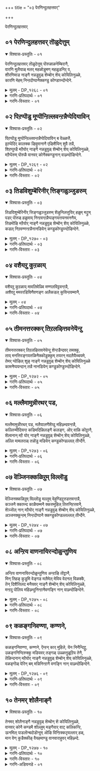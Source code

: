 +++
title = "०३ पेरणिन्दुलहत्तवर्"

+++

पेरणिन्दुलहत्तवर्

## ०१ पेरणिन्दुलहत्तवर् तॊळुदेत्तुम्

<details open><summary>विश्वास-प्रस्तुतिः - ०१</summary>

पेरणिन्दुलहत्तवर् तॊळुदेत्तुम् पॊरुळाळनॆम्बिरानै,  
वारणि मुलैयाळ् मलर् महळोडुमण् महळुडनिऱ् प,  
शीरणिमाड नाङ्गै नन्नडुवुळ् शॆम्बॊन् शॆय् कोयिलिनुळ्ळे,  
कारणि मेहम् निन्ऱदॊप्पानैक्कण्डु कॊण्डाय्न्दॊन्देने.
</details>

<details><summary>मूलम् - DP_१२६८ - ०१</summary>

पेरणिन्दुलहत्तवर् तॊळुदेत्तुम् पॊरुळाळनॆम्बिरानै,  
वारणि मुलैयाळ् मलर् महळोडुमण् महळुडनिऱ् प,  
शीरणिमाड नाङ्गै नन्नडुवुळ् शॆम्बॊन् शॆय् कोयिलिनुळ्ळे,  
कारणि मेहम् निन्ऱदॊप्पानैक्कण्डु कॊण्डाय्न्दॊन्देने.
</details>

<details><summary>गरणि-प्रतिपदार्थः - ०१</summary>

पेर् अणिन्दु = हॆसरन्नु सुन्दरगॊळिसि, उलहत्तवर् = लोकद जनरु, तॊऴुदु = नमस्करिसि, एत्तुम् = स्तुतिसुव, पॊरुळन् = पुरुळाळन् \(ऎम्ब हॆसरिन\), ऎम्बिरानै= स्वामियन्नु, वार् अणिमुलैयाळ् = कुप्पस तॊट्टिवार् अणि मुलैयाळ् = कुपस तॊट्टिवार् अणि मुलैयाळ् = कुप्पस तॊट्ट स्तनगळुळ्ळवळाद, मलर् महळोडु = श्रीदेवियॊडनॆयू मण् महळु डन् = भूदेवियॊडनॆयू, इऱ् प = इरुव, शीर् अणि = सम्पत्तु तुम्बिद, माडम् = महडिमनॆगळ, नाङ्गै = तिरुनाङ्गूरिन, नन्नडुवुळ् = नट्ट नडुवॆ, शॆम्बॊन् शॆय् = कॆम्पुचिन्न्दन्तिरुव, कोयि उनुळ्ळे = देवालयदॊळगॆ, कार् अणि मेहम् = मळॆगालद सुन्दरवाद मोडवु निन्ऱदु ऒप्पानै = इरुव हागॆ इरुववनन्नु, कण्डुकॊण्डु = कण्डुकॊण्डु, उय्न्दॊऴिन्देने = अभ्युदयगॊण्डॆनल्ल\! 
</details>

<details><summary>गरणि-विस्तारः - ०१</summary>

लोकद जनरु हॆसरन्नु सुन्दरगॊळिसि, नमस्करिसि, स्तुतिसुव पॊरुळाळन् ऎम्ब हॆसरिन स्वामियन्नु कुप्पस बिगिसिरुव स्तनगळुळ्ळ श्रीदेवियॊडनॆयू भूदेवियॊडनॆयू इरुव रीतियल्लि सम्पत्तु तुम्बिद महडि मनॆगळ तिरुनाङ्गूरिन नट्ट नडुवॆ कॆम्पुचिन्नदन्तिरुव \(कॆम्पु चिन्नदिन्द माडिरुव\) देवालयदल्लि मळॆगालद सुन्दरवाद मुगिलिन हागॆ इरुववनन्नु कण्डुकॊण्डु अभ्युदयगॊण्डॆनल्ल\! 

भगवन्तन सहस्र\(अनन्त\)नामगळन्नु अर्थपूर्णवागि रम्यवागि उच्चरिसुवुदरिन्द अवन नामगळन्नु सुन्दरगॊळिसिदन्तॆ आगुत्तदॆ. भगवन्तन मुन्दॆ निन्तु, अवन सहस्रनामगळन्नु सुन्दरवागि उच्चरिसि, अवन पादगळिगॆरगि, अवनन्नु स्तुतिसुत्तिरुवुदु भक्तजनर दिनचरि.

सम्पद्भरितवाद महडिमनॆगळिन्द कूडि सुन्दरवाद तिरुनाङ्गूरिन नट्टनडुवॆ इरुवुदॊन्दु सुप्रसिद्धदेवालय. अदु कॆम्पु चिन्नदिन्द आदन्तॆ प्रकाशिसुत्तदॆ. आ देवालयदल्लि ’पॊरुळाळन्’ ऎम्ब हॆसरिनिन्द भगवन्तनु शोभिसुत्तानॆ. अवन उभय पार्श्वगळल्लि श्रीदेवि भूदेविगळु शोभिसुत्तारॆ. अल्लि नॆलसिरुव स्वामियु स्वतः दिव्यसुन्दरनु. कार्मुगिलिनन्तॆ अत्यन्त उदारि. भक्तनन्नु तन्न कडॆगॆ आकर्शिसुवन्थ दिव्यकान्तियिन्दलू कार्मुगिलिन हागॆ तन्नल्लि तुम्बिकॊण्डिरुव कृपॆयन्नु भक्तन मेलॆ पुष्कळवागि वर्षिसुत्ता स्वामियु मॆरॆयुत्तानॆ. 

’आ दिव्यसुन्दरनाद कृपानिधियन्नु आ पवित्र क्षेत्रदल्लि नानु कण्डुकॊण्डॆ, मत्तु उज्जीवनगॊण्डॆ’ ऎन्नुत्तारॆ आळ्वाररु.
</details>

## ०२ पिऱप्पॊडु मूप्पॊन्ऱिल्लवन्ऱन्नैप्पेदियाविन्

<details open><summary>विश्वास-प्रस्तुतिः - ०२</summary>

पिऱप्पॊडु मूप्पॊन्ऱिल्लवन्ऱन्नैप्पेदियाविन् ब वॆळ्ळत्तै,  
इऱप्पॆदिर् कालक्क ऴिवुमानानै एऴिशैयिन् शुवै तन्नै,  
शिऱप्पुय्डै मऱैयोर् नाङ्गै नन्नडुवुळ् शॆम्बॊन् शॆय् कोयिलिनुळ्ळे,  
मऱैप्पॆरुम् पॊरुळै वानवर् कोनैक्कण्डुनान् वाऴ्न्दॊऴिन्देने.
</details>

<details><summary>मूलम् - DP_१२६९ - ०२</summary>

पिऱप्पॊडु मूप्पॊन्ऱिल्लवन्ऱन्नैप्पेदियाविन् ब वॆळ्ळत्तै,  
इऱप्पॆदिर् कालक्क ऴिवुमानानै एऴिशैयिन् शुवै तन्नै,  
शिऱप्पुय्डै मऱैयोर् नाङ्गै नन्नडुवुळ् शॆम्बॊन् शॆय् कोयिलिनुळ्ळे,  
मऱैप्पॆरुम् पॊरुळै वानवर् कोनैक्कण्डुनान् वाऴ्न्दॊऴिन्देने.
</details>

<details><summary>गरणि-प्रतिपदार्थः - ०२</summary>

पिऱप्पॊडु = हुट्टिनॊडनॆ, मूप्पु = मुप्पन्नु ऒन्ऱु = स्वल्पवू, इल्लवन् तन्नै= इल्लदवनाद, पेदिय = बदलावणॆयिल्लद, इन् बम् वॆळ्ळत्तै = आनन्दद प्रवाहवन्नुळ्ळवनाद, इऱप्पु = कत्तलु, ऎदिर् कालम् = बॆळकिन कालुगळु, कऴिवुम् आनानै = \(ऎरडरल्लू\) इरुववनाद, \(अवुगळन्नु कळॆयुववनूआद\), एऴ् इशैयिन् = एळु स्वरगळ, शुवै तन्नै = रुचिय, शिऱप्पुडै = सिरियन्नुळ्ळ, मऱैयोर् = वेदविद्वांसर, नाङ्गै = तिरुनाङ्गूरिन, नन्नडुवुळ् = नट्ट नडुवॆ, शॆम्बॊन् शॆय् = कॆम्पुचिन्नद, कोयिलिनुळ्ळे = देवालयदल्लि, मऱै = वेदगळ, पॆरुपॊरुळै = महावस्तुवन्नु, वानवर् कोनै = देवतॆगळ ऒडॆयनन्नु, कण्डु = कण्णारकण्डु, वाळ्न्दु ऒऴन्देने = बाळिनल्लि उज्जीवनगॊण्डॆनल्ल\! 
</details>

<details><summary>गरणि-विस्तारः - ०२</summary>

हुट्टिनॊडनॆ मुप्पुस्वल्पवू इल्लद, बदलावणॆये इल्लद, आनन्दसागरनाद, कत्तलु बॆळकु कालगळू अवुगळन्नु कळॆयुववनू आद वेदगळ हिरिय वस्तुवाद, देवतॆगळ देवनन्नु सप्तस्वरगळ् रुचिय सिरियन्नुळ्ळ वेदविद्वांसर तिरुनाङ्गूरिन नट्टनडुवॆ कॆम्पुचिन्नद देवालयदल्लि नानु कण्णारकण्डु बाळिनल्लि उज्जीवनगॊण्डॆनल्ल. 

हुट्टिनॊडनॆ क्रमवागि कामार, यौवन, मुप्पु बन्दे बरुत्तदॆ. अवुगळु साविनल्लि परिणामगॊळ्ळुवुवु. इदु जीवनिगॆ सामान्य. इवुगळल्लि यावुदन्नू दाटिहोगलु आगलि, इल्लदन्तॆ माडिकॊळ्ळुवुदागलि जीवनिगॆ साध्यविल्ल. भगवन्तनिगादरो हुट्टू इल्ल, सावू इल्ल. अवनु नित्यनागि शाश्वतनागि इरुववनु. अवनिगॆ याव बगॆय व्यत्यासवू इल्ल. अदक्कागिये अवनन्नु दिव्ययौवनसुन्दर ऎन्नुवुदु. आनन्दवे अवनु. 

बॆळकु कत्तलॆ ऎम्बवु परस्पर विरुद्धगुणवुळ्ळ कालगळु. भगवन्तनु अवुगळन्नुण्टु माडि, अवुगळे आगि, अवुगळन्नु कळॆयुववनू आगिद्दानॆ. कत्तलॆयन्नु होगलाडिसि बॆळकन्नु तरुत्तानॆ. बॆळकन्नु कळॆदु कत्तलन्नु तरुत्तानॆ. इवॆल्ल चेतनर हितक्कागिये. 

वेदगळु परमश्रेष्ठवाद निजवस्तुवन्नु वर्णिसुत्तवॆ. आ निजवस्तुवे भगवन्त. देवाधिदेवने अवनु. 

सप्तस्वरगळ रुचिय सिरियन्नुळ्ळ” – सप्तस्वरगळन्नु जाणतनदाद बळसि, अवुगळन्नु विधविधवाद रागगळन्नु हाडि आनन्दिसुवुदु, अवुगळ रुचियन्नु आस्वादिसुवुदु, ऒन्दु बगॆय सिरिये. तिरुनाङ्गूरिन वेदविद्वांसरु गानविद्वांसरागि वेदगळन्नु बगॆबगॆय रागगळन्नु बळसि आनन्ददिन्द हाडुत्ता भगवन्तन गुणस्वरूप स्वभावादिगळल्लि तन्मयरागिरुत्तारॆ. 

आळ्वाररु हेळुत्तारॆ- तिरुनाङ्गूरिन नट्टनडुवॆ इरुव कॆम्पुचिन्नद देवालयदल्लि सर्वेश्वरनन्नु नानु कण्णार कण्डॆ. इदरिन्द, नन्न जीवनवे अभ्युदयगॊण्डितु.
</details>

## ०३ तिडविशुम्बॆरिनीर् त्तिङ्गळुञ्जुडरुम्

<details open><summary>विश्वास-प्रस्तुतिः - ०३</summary>

तिडविशुम्बॆरिनीर् त्तिङ्गळुञ्जुडरुम् शॆऴुनिलत्तुयिर् हळुम् मट्रुम्  
पडर् पॊरुळ् हळुमाय् निन्ऱवन्ऱन्नैप्पङ्गयत्तयनवननैय,  
तिडमॊऴि मऱैयोर् नाङ्गै नन्नडुवुळ् शॆम्बॊन् शॆय् कोयिलिनुळ्ळे,  
कडल् निऱवण्णन्ऱन्नैनानडियेन् कण्डुकॊण्डुय्न्दॊऴिन्देने.
</details>

<details><summary>मूलम् - DP_१२७० - ०३</summary>

तिडविशुम्बॆरिनीर् त्तिङ्गळुञ्जुडरुम् शॆऴुनिलत्तुयिर् हळुम् मट्रुम्  
पडर् पॊरुळ् हळुमाय् निन्ऱवन्ऱन्नैप्पङ्गयत्तयनवननैय,  
तिडमॊऴि मऱैयोर् नाङ्गै नन्नडुवुळ् शॆम्बॊन् शॆय् कोयिलिनुळ्ळे,  
कडल् निऱवण्णन्ऱन्नैनानडियेन् कण्डुकॊण्डुय्न्दॊऴिन्देने.
</details>

<details><summary>गरणि-प्रतिपदार्थः - ०३</summary>

तिडम् = स्थिरवाद, विशुम्बु = आकाश, ऎरि = अग्नि, नीर् = नीरु, \(इवुगळन्नु\) तिङ्गळुम् = चन्द्रनन्नू, शुडरुम् = सूर्यनन्नू, शॆऴु = सुन्दरवाद, निलत्तु = भूलोकद, उयिर् हळुम् = जीवकोटियन्नू, मट्रुम् = मत्तु, पडर् = हरडिरुव, पॊरुळ् हळुम् आय् = \(अचेतन\)वस्तुगळन्नू आगि, निन्ऱवन् तन्नै = इरुववनन्नु, पङ्गयत्तु अयन् अवन् = कमलदल्लि हुट्टिद ब्रह्मन, अनैय = हागॆ इरुव, तिडमॊऴि = दृढवाद भाषॆय, मऱैयोर् = वेदविद्वांसर, नाङ्गै नन्नडुवुळ् = तिरुनाङ्गूरिन नट्ट नडुवल्लि, शॆम्बॊन् शॆय्= कॆम्पुचिन्नद, कोयिलिनुळ्ळे = देवालयदॊळगॆ, कडल् निऱम् = कडलिनबण्णद, वण्णन् तन्नै= बण्णदवनन्नु, नान् अडियेन् = पादसेवकनाद नानु, कण्डुकॊण्डु = कण्डु अरितुकॊण्डु, उय्न्दॊ ऴिन्देने = उज्जीवनगॊण्डॆनल्ल. 
</details>

<details><summary>गरणि-विस्तारः - ०३</summary>

स्थिरवाद आकाश, अग्नि, नीरु \(इवुगळन्नू\), चन्द्रनन्नू सूर्यनन्नू, सुन्दरवाद भूलोकद जीवकोटियन्नू, मत्तु हरडिरुव \(अचेतन\) वस्तुगळन्नू आगि, इरुववनन्नु, कडलिन बण्णदन्तॆ बण्णवुळ्ळवनन्नु, कमलदल्लि हुट्टिद ब्रह्मन हागॆ इरुव दृढवाद भाषॆय वेदविद्वांसर तिरुनाङ्गूरिन नट्ट नडुवल्लि कॆम्पु चिन्नद देवालयदल्लि पादसेवकनाद नानु कण्डु अरितुकॊण्डु उज्जीवनगॊण्डॆनल्ल. 

आकाश, अग्नि, नीरु, मुन्ताद पञ्चभूतगळन्नू, सूर्यचन्द्ररन्नू, भूलोकदल्लिरुव ऎल्ला बगॆय चेतन, अचेतन वस्तुगळन्नू सृष्टिसिदवनू अवुगळ अन्तर्यामियागि अवुगळन्नुनिर्वहिसुववनू सर्वेश्वरनु. कडलिन बण्णद हागॆये अवनु विशिष्टवाद देहकान्तियुळ्ळवनु. अवनीग तिरुनाङ्गूरिन नट्टनडुवॆ इरुव कॆम्पुचिन्नदन्तॆ हॊळॆयुव पवित्रवाद देवालयदल्लि अर्चास्वरूपियागि नॆलसिद्दानॆ. 

कमलदल्लि हुट्टिदवनु चतुर्मुखब्रह्म. अवन बायिन्द सदा हॊरबीळुवुदु परिशुद्धवाद वेद. वेदोच्चारणियल्लि ऎल्ला कट्टुपाडुगळिन्दलू कूडिद्दु. तिरुनाङ्गूरिनल्लिरुव वैदीकरु चतुर्मुख ब्रह्मन हागॆये, वेदोच्चारणॆयल्लि अनुसरिसबेकाद ऎल्ला कट्टुपाडुगळल्लियू दृढवाद अनुभववुळ्ळवरु. अवर बायिन्द हॊरबरुव वेद बहळ परिशुद्धवादद्दु. 

आळ्वाररु हेळुत्तारॆ- आ पवित्रस्थळद देवालयदल्लिये पादसेवकनाद सर्वेश्वरनन्नु कण्डुकॊण्डॆ. इदरिन्द नन्न जीवनवे अभ्युदयगॊण्डितु.
</details>

## ०४ वशैयऱु कुऱळाय्

<details open><summary>विश्वास-प्रस्तुतिः - ०४</summary>

वशैयऱु कुऱळाय् मावलिवेळ्वि मण्णलविट्टवन्ऱन्नै,  
अशैवऱु ममररडियिणैवणङ्ग अलैकडल् कुयिन्ऱवम्मानै,
</details>

<details><summary>मूलम् - ०४</summary>

वशैयऱु कुऱळाय् मावलिवेळ्वि मण्णलविट्टवन्ऱन्नै,  
अशैवऱु ममररडियिणैवणङ्ग अलैकडल् कुयिन्ऱवम्मानै,
</details>

<details><summary>गरणि-प्रतिपदार्थः - ०४</summary>

तिशैमुहननैयोर् नाङ्गै नन्नडुवुळ् शॆम्बॊन् शॆय् कोयिलिनुळ्ळे उयर् मणिमहुडम् शूडि निन्ऱानैक्कण्डु तॊण्डुय्न्दोऴिन्देने वशै अऱु = कॊरतॆयॆल्ले नीगिरुव, कुऱळाय् = वामनवटुवागि, --------------- मण् अळविट्टवन् तन्नै = भूलोकवन्नु अळॆदुकॊण्डवन, अशैवु अऱुम् = अलुगाटविल्लद \(निश्चलवाद\), अमरर् = अमररु \(नित्यसूरिगळु\), अडि इणै = ऎरडु पादगळन्नु, वणङ्ग = आश्रयिसुवुदक्कागि, अलैकडल् = अलॆगळु तुम्बिद कडलल्लि, तुयिन्ऱ = निद्रिसुव \(पवडिसिरुव\), अम्मानै = स्वामियन्नु, उयर् = उन्नतवाद, मणिमहुडम् = रत्नकिरीटवन्नु, शूडि = धरिसि, निन्ऱानै = इरुववनन्नु, तिशैमुहन् = चतुर्मुख ब्रह्मन, अनैयोर् = समान \(वेदपण्डितर\), नाङ्गै = तिरुनाङ्गूरिन, नन्नडुवुळ् = नट्ट नडुवॆ, शॆम्बॊन् शॆय् = कॆम्पुचिन्नद्दाड, कोयिलिनुळ्ळे = देवालयदल्लि, कण्डुकॊण्डु = कण्डुकॊण्डु, उय्न्दोऴिन्देने = उज्जीवनगॊण्डॆनल्ल. 
</details>

<details><summary>गरणि-विस्तारः - ०४</summary>

कॊरतॆयॆल्लवू नीगिरुव वामन वटुवागि महाबलिय यागशालॆयल्लि भूलोकवन्नळॆदुकॊण्डवन ऎरडु पादगळन्नु निश्चलराद नित्यसूरिगळु आश्रयिसलॆन्दु अलॆगळु तुम्बिद कडलल्लि पवडिसिरुव स्वामियन्नु, उन्नतवाद रत्नकिरीटवन्नु धरिसिरुववनन्नु, चतुर्मुखब्रह्मनिगॆ सरिसमानर तिरुनाङ्गूरिन नट्टनडुवल्लि कॆम्पुचिन्नद्दाद देवालयदल्लिकण्डुकॊण्डु उज्जीवनगॊण्डॆनल्ल. 

वटुगळिगॆ इरबेकाद ऎल्ल सल्लक्षणगळन्नू हॊन्दि, याव बगॆय कॊरतॆयू इल्लदन्तॆ कुळ्ळ वटुवागि भगवन्तनु बलिचक्रवर्तिय यागशालॆयन्नु प्रवेशिसिदनष्टॆ. चक्रवर्तियन्नु तन्न पुट्ट हॆज्जॆयल्लि मूरडि नॆलवन्नु मात्रवे याचिसि, अदन्नु पडॆदुकॊण्ड. कूडले अदन्नु अळॆदुकॊळुवुदक्कॆन्दु अत्यन्त ऎत्तरद त्रिविक्रमनाद. आग, भूमण्डलवन्नॆल्ला तन्न ऒन्दे हॆज्जॆयिन्द अळॆदुकॊण्ड. कुळ्ळरल्लॆल्ला कुळ्ळनागि, ऎत्तरवादवरल्लि अत्यन्त ऎत्तरवागि विजृम्भिसबल्ल अद्भुतकारिये आ सर्वेश्वर. देवतॆगळू नित्यसूरिगळु अवन ऎणॆयिल्लद पादपद्मगळन्नु आश्रयिसुवुदक्कागिये अवनु पाल्गडदल्लि पवडिसिद्दानॆ. अल्लदॆ, भूलोकवासिगळन्नु उज्जीवनगॊळिसुवुदक्कागिये तिरुनाङ्गूरिन नट्टनडुवॆ इरुव कॆम्पुचिन्नदन्तॆ हॊळॆयुव पवित्रदेवालयदल्लि नॆलॆगॊण्डिद्दानॆ. अल्लि वासिसुव वेदपण्डितरु तम्म पाण्डित्यदल्लू पारायणदल्लू चतुर्मुखब्रह्मनिगॆ सरिसमरादवरु. आ पवित्रक्षेत्रदल्लि सर्वेश्वरनन्नु नानु कण्डुकॊण्डु नन्न जीवनदल्लि अभ्युदयवन्नु कण्डॆ – ऎन्नुत्तारॆ, आळ्वाररु.
</details>

## ०५ तीमनत्तरक्कर् तिऱलऴित्तवनेयॆन्ऱु

<details open><summary>विश्वास-प्रस्तुतिः - ०५</summary>

तीमनत्तरक्कर् तिऱलऴित्तवनेयॆन्ऱु शॆन्ऱडैन्दवर् तमक्कू,  
ताय् मनत्तिरङ्गयरुळिनैक्कॊडुक्कुम् तयरन् मदलैयैच्चयमे,  
तेमर् प्पॊऴिल् शूऴ् नाङ्गॆ नन्नडुवुळ् शॆम्बॊन् शॆय् कोयिलिनुळ्ळे  
कामनैप्पयन्दान् तन्नै नानडियेन् कण्डुकॊण्डुय्न्दॊऴिन्देने.
</details>

<details><summary>मूलम् - DP_१२७२ - ०५</summary>

तीमनत्तरक्कर् तिऱलऴित्तवनेयॆन्ऱु शॆन्ऱडैन्दवर् तमक्कू,  
ताय् मनत्तिरङ्गयरुळिनैक्कॊडुक्कुम् तयरन् मदलैयैच्चयमे,  
तेमर् प्पॊऴिल् शूऴ् नाङ्गॆ नन्नडुवुळ् शॆम्बॊन् शॆय् कोयिलिनुळ्ळे  
कामनैप्पयन्दान् तन्नै नानडियेन् कण्डुकॊण्डुय्न्दॊऴिन्देने.
</details>

<details><summary>गरणि-प्रतिपदार्थः - ०५</summary>

तीमनत्तु = दुष्टमनस्सिन, अरक्कर् = राक्षसर, तिऱल् = सत्ववन्नु, अऴित्तवने = नाशपडिदवने, ऎन्ऱु = ऎन्दु, शॆन्ऱु = ऒन्दु, अडैन्दवर् तमक्कू = सेरिदवरल्लि, ताय्मनत्तु = तायिय मनस्सिन, इरङ्गि = मरुकदिन्द, अरुळिनै = कृपॆयन्नु, कॊडुक्कूम् = उण्टुमाडुव, तयरदन् मदलैयै = दशरथन मगनन्नु, कामनै = कामनन्नु, पयन्दानै तन्नै = पडॆदवनन्नु, जयम् मे = जयवे \(जयकारवे\) तुम्बिरुव, तेन् मलर् पॊऴिल् शूऴ् = जेनुसुरिसुव हूगळ तोपिनाद सुत्तुवरिद, नाङ्गै = तिरुनाङ्गूरिन, नन्नडुवुळ् = नट्ट नडुवॆ, शॆम्बॊन् = कॆम्पुचिन्नदन्थ, कोयिलिनुळ्ळे = देवालयदल्लि, अडियेन् नान् = पादसेवकनाद नानु, कण्डुकॊण्डु = कण्डुकॊण्डु, उय्न्दॊऴन्देने = उज्जीवनगॊण्डॆनल्ल. 
</details>

<details><summary>गरणि-विस्तारः - ०५</summary>

दुष्टमनस्सिन राक्षसर सत्ववन्नु नाशमाडिदवने ऎन्दु बन्दु सेरिदवरल्लि तायिय मनस्सिन मरुकदिन्द कृपॆयन्नु तोरुव दशरथन मगनन्नु, कामनन्नु पडॆदवनन्नु, जयकारवे तुम्बिरुव जेनुसुरिसुव हूगळ तोपिनिन्द सुत्तुवरिद तिरुनाङ्गूरिन नट्ट नडुवॆ कॆम्पुचिन्नद देवालयदल्लि पादसेवकनाद नानु कण्डुकॊण्डु उज्जीवनगॊण्डॆनल्ल. 

दुष्टमनस्सिन राक्षसर सत्ववन्नु नाशमाडिदवने ऎन्दु बन्दु सेरिदवरल्लि तायिय मनस्सिन मरुकदिन्द कृपॆयन्नुतोरुव दशरथन मगनन्नु, कामनन्नु पडॆदवनन्नु, जयकारवे तुम्बिरुव जेनुसुरिसुव हूगळ तोपिनिन्द सुत्तुवरिद तिरुनाङ्गूरिन नट्टनडुवॆ कॆम्पुचिन्नद देवालयदल्लि पादसेवकनाद नानु कण्डुकॊण्डु उज्जीवनगॊण्डॆनल्ल.

ऎल्लॆल्लू तुम्बि हरडिद दुष्टराद राक्षसर कुलवन्नु नाशपडिसिद्दु दशरथन मगनाद श्रीरामनागि अवतरिसि, शिवन हणॆगण्णिनिन्द सुट्टु होदकामनन्नु रुक्मिणीदेवियल्लि प्रद्युम्ननागि पडॆदद्दु श्रीकृष्णनागि अवतरिसि, अवन तिरुवडिगळन्नु’शरणु’ ऎन्दु आश्रयिसिदवरन्नु तायिय मनस्सिन मरुकदिन्द अवरन्नु उद्धरिसुवुदक्कागि, आ स्वामिये ईग तिरुनाङ्गूरिन नट्ट नडुवॆ इरुव कॆम्पुचिन्नद देवालयदल्लि दिव्यसुन्दर मूर्तियागि अवतरिसिद्दानॆ. भगवद्भागवतर पादसेवकनाद नानु अवरन्नु कण्डुकॊण्डु नन्न मेल्मॆयन्नु पडॆदॆनल्ल\!
</details>

## ०६ मल्लैमामुन्नीरथर् पड,

<details open><summary>विश्वास-प्रस्तुतिः - ०६</summary>

मल्लैमामुन्नीरथर् पड, मलैयालणैशॆय्दु महिऴ्न्दवन्ऱन्नै,  
कल्लिन्मीदियन्ऱ कडिमदिळिलङ्गै कलङ्ग, ऒर् वाळि कॊट्टानै,   
शॆल्वनान् मऱै योर् नाङ्गै नन्नडुवुळ् शॆम्बॊन् शॆय् कोयिलिनुळ्ळे,  
अल्लि मामलराळ् तन्नॊडु मडियेन् कण्डुकॊण्डल्लल् तीर्न्देने.
</details>

<details><summary>मूलम् - DP_१२७३ - ०६</summary>

मल्लैमामुन्नीरथर् पड, मलैयालणैशॆय्दु महिऴ्न्दवन्ऱन्नै,  
कल्लिन्मीदियन्ऱ कडिमदिळिलङ्गै कलङ्ग, ऒर् वाळि कॊट्टानै,   
शॆल्वनान् मऱै योर् नाङ्गै नन्नडुवुळ् शॆम्बॊन् शॆय् कोयिलिनुळ्ळे,  
अल्लि मामलराळ् तन्नॊडु मडियेन् कण्डुकॊण्डल्लल् तीर्न्देने.
</details>

<details><summary>गरणि-प्रतिपदार्थः - ०६</summary>

मल्लै = सुत्तलू आवरिसिरुव, मा = दॊड्ड, मुन्नीर् = कडलु, अदर् पड = दारिकॊडुवन्तॆ, मलैयाल् = बॆट्टगळिन्द, अणै शॆय्दु = अणॆकट्टि, महिऴ्न्दवन् तन्नै = आनन्दिसिदवनु, कल्लिन् मीदु = कल्लिन मेलॆ, इयन्ऱ = कट्टलाद, कडिमदिळ् = भद्रवाद कोटॆय,इलङ्गै = लङ्कापट्टणवु, कलङ्ग = कलकिहोगुवन्तॆ, ऒर् वाळि = साटियिल्लद अम्बन्नु, तॊट्टानै = तॊट्टवनन्नु, शॆल्वम् = ज्ञानसम्पन्नराद, नान् मऱैयोर् = नाल्कुवेदगळन्नू कलितवर, नाङ्गै = तिरुनाङ्गूरिन, नन्नडुवुळ् = नट्टनडुवॆ, शॆम्बॊन् शॆय् = कॆम्पुचिन्नदन्थ, कोयिलिन् उळ्ळे = देवालयदल्लि, अल्लि मामलराळ् तन्नॊडुम् = सुन्दरवाद कमलद हूविनवळॊडगूडि, अडियेन् = पाद सेवकनु, कण्डुकॊण्डु = कण्डुकॊण्डु, अल्लल् = सङ्कटगळन्नु, तीर्न्देने = तीरिसिकॊण्डॆनल्ल. 
</details>

<details><summary>गरणि-विस्तारः - ०६</summary>

सुत्तलू आवरिसिरुव दॊड्ड कडलु दारिकॊडुवन्तॆ बॆट्टगळिन्द अणॆकट्टि आनन्दिसिदवनु कल्लिन मेलॆ अदर स्वाभाविकवाद गुणवुळ्ळ भद्रवाद कोटॆय लङ्कापट्टणवु कलकि होगुवन्तॆ साटियिल्लद अम्बन्नु तॊट्टवनन्नु ज्ञानसम्पन्नराद नाल्कु वेदगळन्नु कलितवर तिरुनाङ्गूरिन नट्टनडुवॆ कॆम्पुचिन्नद देवालयदॊळगॆ सुन्दरवाद कमलद हूविनल्लि हुट्टिदवळॊडगूडि, पादसेवकनाद नानु कण्डुकॊण्डु सङ्कटगळन्नु तीरिसिकॊण्डॆनल्ल. 

सीतादेवियन्नु कळॆदुकॊण्डु श्रीरामनु आकॆयन्नु हुडुकिकॊण्डु दक्षिणद कडलकरॆयन्नु सेरिदनु. अदन्नु दाटिदरॆ लङ्कॆ. अल्लि सीतादेवियन्नु रावणासुरनु सॆरॆमाडिद्दानॆन्दु श्रीरामनिगॆ गॊत्तु. दक्षिणद कडलु बहळ दॊड्डदु. लङ्कॆयन्नु सुत्तुवरिदित्तु. अदन्नु दाटलु दारियागबेकु. अदक्कागि, दॊड्डदॊड्ड बॆट्टगळन्नु बळसि, आ कडलिगे सेतुवॆ कट्टिदनु श्रीराम. अदन्नु दाटिद्दायितु. लङ्कापट्टणवादरो त्रिकूटपर्वतदमेलॆ, कल्लिनन्तॆये सहजवागियू भद्रवाद कोटॆय गोडॆयिन्द रक्षितवागित्तु. लङ्काधीश्वरनू महापराक्रमियू आद रावणासुरनन्नु वधिसि, सीतॆयन्नु सॆरॆयिन्द बिडिसुवुदक्कागि, श्रीरामनु साटियिल्लद बाणवन्नु तॊट्टु तन्न कार्यवन्नु साधिसिकॊण्डनष्टॆ. आ श्रीरामने \(भगवन्तने\) ईग तिरुनाङ्गूरिन नट्ट नडुवॆ कॆम्पुचिन्नद देवालयदल्लि अर्चास्वरूपनागि नॆलसिद्दानॆ. तिरुनाङ्गूरु ज्ञानसम्पन्नरू वेदविद्वांसरू आदवरु वासिसुव पवित्रक्षेत्र. अल्लि पादसेवकनाद नानु अवनन्नु कण्डुकॊण्डॆ. नन्न पापगळॆल्लवू तॊलगिदवु. इहजीवनदल्लि शान्तियन्नु कण्डॆ. मुन्दिन जन्मविल्लद हागॆ नन्न जीवनवे अभ्युदयगॊण्डितु. हीगॆ, नन्न सङ्कटगळॆल्लवू तीरिदवु” – ऎन्नुत्तारॆ, आळ्वाररु.
</details>

## ०७ वॆञ्जिनक्कळिऱुम् विल्लॊडु

<details open><summary>विश्वास-प्रस्तुतिः - ०७</summary>

वॆञ्जिनक्कळिऱुम् विल्लॊडु मल्लुम् वॆहुण्डिऱुत्तडत्तवन्ऱन्नै,  
कञ्जनै क्काय्न्द काळैयम्मनै क्करुमुहिल् तिरुनिऱत्तवनै,  
शॆञ्जॊल् नान् मऱैयोर् नाङ्गै नन्नडुवुळ् शॆम्बॊन् शॆय् कोयिलिनुळ्ळे,  
अञ्जनक्कून्ऱम् निन्ऱदॊप्पानै क्कण्डुकॊण्डल्लल्लल् तीर्न्देने.
</details>

<details><summary>मूलम् - DP_१२७४ - ०७</summary>

वॆञ्जिनक्कळिऱुम् विल्लॊडु मल्लुम् वॆहुण्डिऱुत्तडत्तवन्ऱन्नै,  
कञ्जनै क्काय्न्द काळैयम्मनै क्करुमुहिल् तिरुनिऱत्तवनै,  
शॆञ्जॊल् नान् मऱैयोर् नाङ्गै नन्नडुवुळ् शॆम्बॊन् शॆय् कोयिलिनुळ्ळे,  
अञ्जनक्कून्ऱम् निन्ऱदॊप्पानै क्कण्डुकॊण्डल्लल्लल् तीर्न्देने.
</details>

<details><summary>गरणि-प्रतिपदार्थः - ०७</summary>

वॆम् शिनम् = उग्रकोपद, कळिऱु = आनॆयन्नु, वॆहुण्डुम् = कोपदिन्द मुगिसि, विल्लॊडु = बिल्लन्नू, मल्लुम् = मल्लरन्नू, इऱुत्तुम् = कत्तरिसियू, अडर् त्तुम् = अडगिसियू, कञ्जनै = कंसनन्नु, काय्न्द = कोपदिन्दमुगिसिद, काळै= नित्ययौवन सुन्दरनाद, अम्मानै = स्वामियन्नु, करु मुहिल् = कार्मुगिलिन, तिरुनिऱत्तवनै = पवित्रवाद \(सुन्दरवाद\) बण्णदवनन्नु, अञ्जनम् कुन्ऱम् = काडिगॆय बॆट्ट, निन्ऱदु = इरुव हागॆ, ऒप्पानै = इरुववनन्नु, शॆञ्जॊल् = मधुरवाद मातिन, नान् मऱैयोर् = नाल्कु वेदगळ पण्डितर, नाङ्गै = तिरुनाङ्गूरिन, नन्नडुवुळ् = नट्ट नडुवॆ, शॆम्बॊन् शॆय् = कॆम्पुचिन्नदन्थ,कोयिलिनुळ्ळे = देवालयदल्लि, कण्डुकॊण्डु = कण्डुकॊण्डु, अल्लल् = सङ्कटगळिन्द, तीर्न्देने = बिडुगडॆ हॊन्दिदॆनल्ल. 
</details>

<details><summary>गरणि-विस्तारः - ०७</summary>

उग्रकोपद आनॆयन्नु कोपदिन्द मुगिसि, बिल्लन्नु कत्तरिसि, मल्लरन्नु अडगिसि, कंसनन्नु कोपदिन्द मुगिसिद नित्ययौवन सुन्दरनाद स्वामियन्नु, कार्मुगिलिनन्तॆ सुन्दरवाद बण्णदवनन्नु, काडिगॆयबॆट्टदन्तॆ इरुववनन्नु, मधुरवाद मातुगळ नाल्कुवेदगळ पण्डितर तिरुनाङ्गूरिन नट्टनडुवॆ कॆम्पुचिन्नद देवालयदल्लि कण्डुकॊण्डु सङ्कटगळिन्द बिडुगडॆ हॊन्दिदॆनल्ल\! 

भगवन्तनु कृष्णावतारियागि नडॆसिद कॆलवु साहसगळन्नु इल्लि स्मरिसिकॊळ्ळलागिदॆ. कॆट्टयोचनॆयिन्द तुम्बिद कंसनिन्द आह्वानितनागि मधुरॆय हॆब्बागिलिनल्लिये ऎदुरिसि कॊल्ललु सिद्धवागि कुवलयापीडवॆम्ब मद्दानॆयन्नु दिट्टतनदिन्द ऎदुरिसि, सरागवागिकॊन्दद्दु मॊदलनॆयदु. धनुश्शालॆगॆ होगि, अल्लि पूजॆगॆन्दु इरिसिद्द धनुस्सन्नु मुरिदु हाकिद्दु ऎरडनॆयदु. मल्लयुद्धदल्लि नुरितवराद मुष्टिक चाणूरादि मल्लरन्नु सदॆबडिदद्दु मूरनॆयदु. इदॆल्लक्कू मूलकारणवाद कंसनन्ने कॊन्दु हाकिद्दु कडॆयदु. हीगॆल्ल माडि मुगिसिदवनु कार्मुगिल बण्णदन्तॆयू काडिगॆय बॆट्टदन्तॆयू अत्याकर्षकनागि, नित्ययौवन सुन्दरनागि इरुव बालकृष्णने. आ स्वामियु ईग तिरुनाङ्गूरिन नट्टनडुवॆकॆम्पु चिन्नद देवालयदल्लि नॆलसिद्दानॆ. अदु मधुरवाद नाल्कु वेदगळन्नू कलितु अदन्नु सॊगसागि पठिसुव वेदविद्वांसरिन्द तुम्बिरुव दिव्यवाद क्षेत्र. “अल्लिये नानु भगवन्तनन्नु कण्डुकॊण्डु नन्न ई जन्मद ऎल्ल सङ्कटगळिन्दलू बिडुगडॆ हॊन्दिदॆनल्ल” – ऎन्नुत्तारॆ आळ्वाररु.
</details>

## ०८ अन्ऱिय वाणनायिरन्दोळुन्तुणिय

<details open><summary>विश्वास-प्रस्तुतिः - ०८</summary>

अन्ऱिय वाणनायिरन्दोळुन्तुणिय अन्ऱाऴि तॊट्टानै,  
मिन् तिहऴ् कुडुमि वेङ्गड मलैमेल् मेविय वेदनल् विळक्कै,  
तॆन् दिशैत्तिलद मनैयवर् नाङ्गै शॆम्बॊन् शॆय् कोयिलिनुळ्ळे,  
मन्ऱदु पॊलिय महिऴ्न्दुनिन्ऱानैवणङ्गि नान् वाऴ्न्दॊऴिन्देने.
</details>

<details><summary>मूलम् - DP_१२७५ - ०८</summary>

अन्ऱिय वाणनायिरन्दोळुन्तुणिय अन्ऱाऴि तॊट्टानै,  
मिन् तिहऴ् कुडुमि वेङ्गड मलैमेल् मेविय वेदनल् विळक्कै,  
तॆन् दिशैत्तिलद मनैयवर् नाङ्गै शॆम्बॊन् शॆय् कोयिलिनुळ्ळे,  
मन्ऱदु पॊलिय महिऴ्न्दुनिन्ऱानैवणङ्गि नान् वाऴ्न्दॊऴिन्देने.
</details>

<details><summary>गरणि-प्रतिपदार्थः - ०८</summary>

अन्ऱिय = वैरवन्नु साधिसुव, वाणन् = बाणासुरन, आयिरम् तोळुम् = साविर तोळुगळन्नू, तुणिय = कत्तरिसलु, अन्ऱु= अन्दु, आऴि = चक्रायुधवन्नु, तॊट्टानै = तॊट्टवनन्नु, मिन् तिहऴ् = मिञ्चु बॆळगुव, कुडुमि = शिखरवन्नुळ्ळ, वेङ्गड मलै मेल् = वॆङ्कटगिरिय मेलॆ, मेविय = नॆलसिरुव, वेदम् नल् विळक्कै= वेदगळ श्रेष्ठवाद दीपवन्नु, तॆन् दिशै = दक्षिणदिक्किन, तिलदम् = तिलकद, अनैयवर् = हागॆ इरुववर, नाङ्गै = तिरुनाङ्गूरिन, शॆम्बॊन् शॆय् = कॆम्पु चिन्नदन्थ, कोयिलिनुळ्ळे = देवालयदल्लि, मन्ऱुअदु = सभाङ्गणवु, पॊलिय = बॆळगुवन्तॆ, महिऴ्न्दु = हर्षदिन्द, निन्ऱानै = नॆलसिरुववनन्नु वणङ्गि = नमस्करिसि, नान् = नानु, वाऴ्न्दुऒऴिन्देने = बाळ उज्जीवनगॊण्डॆनल्ल. 
</details>

<details><summary>गरणि-विस्तारः - ०८</summary>

वैरवन्ने साधिसुव बाणाशुरन साविर तोळुगळन्नु कत्तरिसलु, अन्दु, चक्रायुधवन्नु तॊट्टवनन्नु, मिञ्चु बॆळगुव शिखरवन्नुळ्ळ वॆङ्कटगिरिय मेलॆ नॆलॆसिरुव वेदगळ दिव्यदीपवन्नु \(ज्योतियन्नु\), दक्षिणदिक्किन तिलकदन्तिरुववर तिरुनाङ्गूरिन कॆम्पुचिन्नद देवालयदल्लि सभाङ्गणवु बॆळगुवन्तॆ हर्षदिन्द नॆलसिरुववनन्नु नमस्करिसि, नानु, बाळल्लि उज्जीवनगॊण्डॆनल्ल. 

भगवन्तनु चक्रायुधवन्नु तॊट्टु बाणासुरन साविर तोळुगळन्नु कडिदु हाकिद्दु श्रीकृष्णनागि अवतरिसिदाग वेदगळ अर्थवाद ज्ञानप्रभॆयागि, श्रीवॆङ्कटेश्वरनागि, मिञ्चु हॊळॆयुत्तिरुव वॆङ्कटाचलद शिखरदल्लि नॆलसिरुवुदू अवने. इवु, हिन्दॆ, आयाकालक्कॆ तक्क अवतार विशेषगळु. ईग आ स्वामिये, दक्षिण दिक्किगॆ तिलक प्रायराद वेदपारङ्गतरु वासिसुव तिरुनाङ्गूरिन नट्टनडुवॆ कॆम्पुचिन्नद देवालयद सभामण्टपवन्नु बॆळगिसुत्ता आनन्ददिन्द नॆलसिद्दानॆ. “अवन पादगळिगॆरगि नानु नन्न बाळ्वॆयल्लि अभ्युदयवन्नु पडॆदुकॊण्डॆ” – ऎन्नुत्तारॆ, आळ्वाररु.
</details>

## ०९ कळङ्गनिवण्णा, कण्णने,

<details open><summary>विश्वास-प्रस्तुतिः - ०९</summary>

कळङ्गनिवण्णा, कण्णने, ऎन्ऱन् कार् मुहिले, यॆन निनैन्दिट्टु,  
उळङ्गनिन्दिरुक्कु मडियवर् तङ्गळ् उळ्ळत्तुळूऱिय तेनै,  
तॆळिन्दनान् मऱैयोर् नाङ्गै नन्नडुवुळ् शॆम्बॊन् शॆय् कोयिलिनुळ्ळे,  
वळङ्गॊळ् पेरिन् बम् मन्निनिन्ऱानै वणङ्गि नान् वाऴ्न्दॊऴिन्देने.
</details>

<details><summary>मूलम् - DP_१२७६ - ०९</summary>

कळङ्गनिवण्णा, कण्णने, ऎन्ऱन् कार् मुहिले, यॆन निनैन्दिट्टु,  
उळङ्गनिन्दिरुक्कु मडियवर् तङ्गळ् उळ्ळत्तुळूऱिय तेनै,  
तॆळिन्दनान् मऱैयोर् नाङ्गै नन्नडुवुळ् शॆम्बॊन् शॆय् कोयिलिनुळ्ळे,  
वळङ्गॊळ् पेरिन् बम् मन्निनिन्ऱानै वणङ्गि नान् वाऴ्न्दॊऴिन्देने.
</details>

<details><summary>गरणि-प्रतिपदार्थः - ०९</summary>

कळङ्गनिवण्णा = नेरिळेहण्णिन बण्णदवने, कण्णने = कृष्णा, ऎन् तन् कार् मुहिले = नन्न कार्मुगिले, ऎन = ऎन्दु, निनैन्दिट्टु = ध्यानिसि, उळम् = मनस्सन्नु, कनिन्दिरुक्कूम् = परिपक्वमाडिकॊण्डिरुव, अडियवर् तङ्गळ् = पादसेवकर, उळ्ळत्तु = मनस्सिनल्लि, ऊऱिय = ऊरुत्तिरुव, तेनै = मधुवन्नु, तॆळिन्द = ज्ञानिगळाद, नान् मऱैयोर् = नाल्कु वेद पारङ्गतर, नाङ्गै = तिरुनाङ्गूरिन, नन्नडुवुळ् = नट्ट नडुवॆ, शॆम्बॊन् शॆय् = कॆम्पुचिन्नदन्थ, कोयिलिनुळ्ळे = देवालयदल्लि, वळम्कॊळ् = सम्पत्तुतुम्बिद, पेर् इन् बम् = परमानन्ददिन्द, मन्नि = शाश्वतवागि, निन्ऱानै = नॆलसिरुववनन्नु, वणङ्गि = नमस्करिसि, नान् = नानु, वाऴ्न्दॊऴिन्देने = बाळिनल्लि अभ्युदयगॊण्डॆनल्ल. 
</details>

<details><summary>गरणि-विस्तारः - ०९</summary>

नेरिळॆ हण्णिन बण्णदवने, कृष्णने, नन्न कार्मुगिले, ऎन्दु ध्यानिसि, मनस्सन्नुपरिपक्वमाडिकॊण्डिरुव पादसेवकर मनस्सिनल्लि ऊरुत्तिरुव मधुवन्नु, ज्ञानिगळाद नाल्कुवेदपारङ्गतर तिरुनाङ्गूरिन नट्ट नडुवॆ कॆम्पुचिन्नदन्थ देवालयदल्लि सम्पत्तु तुम्बिद परमानन्ददिन्द शाश्वतवागि नॆलसिरुवनन्नु नानु नमस्करिसि बाळिन अभ्युदयवन्नु पडॆदॆनल्ल. 

भगवन्तनन्नु बगॆबगॆय हॆसरुगळिन्द स्तुतिसि, नुतिसि, ध्यानिसि, तम्म मनस्सन्नु परिपक्वगॊळिसिकॊळ्ळुववरु भक्तजनरु. भगवन्तनन्नु अवरु हॊगळि, हाडि, ध्यानिसिदष्टू भगवद्विषयवाद आशॆ अवर मनस्सिनल्लि हॆच्चुत्ता होगुत्तदॆ. हण्णुपक्ववाद हागॆल्ल अदरल्लि सिहि हॆच्चुव हागॆये भक्तर हृदय पक्वगॊण्डष्टू अल्लि मधुवु ऊरुत्त होगुत्तदॆ. भगवन्तनन्नु अवरु हेगॆ हेगॆ होलिसि, विवरिसि, हेळिदरू अवरिगॆ तृत्पियागुवुदिल्ल. भगवन्तनन्नु नॆनपिगॆ तरुवन्थ यावयाव वस्तुगळन्नु अवरु होलिसि हेळिदरू अवरिगॆ तृप्तियागदु. वेदपारङ्गतरु तावु कलितुकॊण्ड वेदगळ मूलक ज्ञानिगळागि आ स्वामियन्नु कण्डुकॊण्डिद्दारॆ. अवने ईग तिरुनाङ्गूरिन नट्ट नडुवॆ कॆम्पुचिन्नद देवालयदल्लि सकलसम्पद्भरितनागि, परमानन्ददिन्द शाश्वतवागि नॆलसिद्दानॆ. नानु अवन दिव्यसुन्दर विग्रहवन्नु कण्डु, ऎरगि, नन्न जीवनवन्नु अभ्युदयगॊळिसिकॊण्डॆ” ऎन्नुत्तारॆ आळ्वाररु.
</details>

## १० तेनमर् शोलैनाङ्गै

<details open><summary>विश्वास-प्रस्तुतिः - १०</summary>

तेनमर् शोलैनाङ्गै नन्नडुवुळ् शॆम्बॊन् शॆ कोयिलिनुळ्ळे,  
वानवर् कोनै कण्डमै शॊल्लुम् मङ्गैयार् वाट् कलिकन्ऱि,  
ऊनमिल् पाडलॊन्बदोडॊन्ऱुम् ऒऴि विन्ऱिक्कटृवल्लार् हळ्,  
मान वॆण् कुडैक्कीऴ् वैयहमाण्डु वानवाराहुवर् महिऴ्न्दे.
</details>

<details><summary>मूलम् - DP_१२७७ - १०</summary>

तेनमर् शोलैनाङ्गै नन्नडुवुळ् शॆम्बॊन् शॆ कोयिलिनुळ्ळे,  
वानवर् कोनै कण्डमै शॊल्लुम् मङ्गैयार् वाट् कलिकन्ऱि,  
ऊनमिल् पाडलॊन्बदोडॊन्ऱुम् ऒऴि विन्ऱिक्कटृवल्लार् हळ्,  
मान वॆण् कुडैक्कीऴ् वैयहमाण्डु वानवाराहुवर् महिऴ्न्दे.
</details>

<details><summary>गरणि-प्रतिपदार्थः - १०</summary>

तेन् अमर् शोलै = दुम्बिगळु मुत्तुत्तिरुव तोपुगळ, नाङ्गै = तिरुनाङ्गूरिन, नन्नडुवुळ् =नट्ट नडुवॆ, शॆम्बॊन् शॆय् = कॆम्पुचिन्नदन्थ, कोयिलिनुळ्ळे = देवालयदल्लि, वानवर् कोनै = देवतॆगळ अरसनन्नु, कण्डमै = तानु कण्डुकॊण्ड हागॆये, शॊल्लुम् = विवरिसुव, मङ्गैयार् = मङ्गैनाडिन जनर ऒडॆयनू, वाळ् कलिकन्ऱि = \(कत्ति मुन्ताद हरितवाद\) आयुधगळ पडॆयन्नुळ्ळ कलिध्वंसियू, \(रचिसिद\) ऊनम् = याव न्यूनतॆयू इल्लदॆ, पाडल् = हाडुगळु, ऒन् बदोडु ऒन्ऱुम् = हत्तन्नू, ऒऴिवु इन्ऱि = ऒन्दन्नू बिडदन्तॆ, कट्रुवल्लार् हळ् = कलियबल्लवरु, मानम् = कीर्तिगौरवगळिन्द कूडिद, वॆण् कुडै कूऴ् = श्वेतच्छत्रिय अडियल्लि \(आश्रयदल्लि\), वैयहम् = भूमण्डलवन्नु, आण्डु = आळिद बळिक, वानवर् आहुवर् = अमररु आगुत्तारॆ. महिऴ्न्दे = सन्तोषदिन्दले. 
</details>

<details><summary>गरणि-विस्तारः - १०</summary>

दुम्बिगळु मुत्तुत्तिरुव तोपुगळ तिरुनाङ्गूरिन नट्ट नडुवॆकॆम्पु चिन्नदन्थ देवालयदल्लि देवतॆगळ अरसनन्नु तानु कण्डुकॊण्ड हागॆये विवरिसुव मङ्गैनाडिन जनर ऒडॆयनू आयुधगळ पडॆयन्नुळ्ळ कलिध्वंसियू रचिसिद न्यूनतॆगळिल्लदॆ ई हत्तु पाशुरगळन्नू ऒन्दन्नू बिडदन्तॆ कलियबल्लवरु कीर्तिगौरवगळिन्द कूडिद श्वेटच्छत्रिय अडियल्लि भूमण्डलवन्नु आळिद बळिक आनन्ददिन्द अमररे आगुत्तारॆ. 

तिरुनाङ्गूरु प्रकृतिरम्यवादद्दु. दुम्बिगळु मुत्तुत्तिरुव तोपुगळिन्द सुत्तुवरिदिद्दु. सम्पद्भरितवाद महडि मनॆगळिन्द कूडिद्दु. वेदपारङ्गतराद ब्राह्मणरु अल्लि सुश्राव्यवागि वेदगळ मूलक भगवन्तनन्नु ऎडॆबिडदॆ हॊगळि हाडुत्तिरुत्तारॆ. भक्त जनरु सर्वेश्वरन सहस्रनामगळन्नु उच्चरिसुत्ता भगवन्तन अडिगळिगॆ ऎरगुत्तिरुत्तारॆ. अवर स्तुतिगॆ, ध्यानक्कॆ, भक्तिगॆ ऒलिदिरुवनो ऎम्बन्तॆ भगवन्तनु तिरुनाङ्गूरिन नट्टनडुवॆ कॆम्पुचिन्नद देवालयदल्लि बन्दु नॆलसिद्दानॆ. ब्रह्मादि देवतॆगळ सेवॆयन्नु स्वीकरिसुवुदक्कागि पाल्गडलल्लि शेषन मेलॆ पवडिसिरुव सर्वेश्वरनु, कार्मुगिलिनन्तॆ उदारियागि, कडलिन बण्णदवनागि, अद्भुतकारियागि, कृपानिधियागि, सृष्टिय ऎल्ला चेतनाचेतन वस्तुगळ अन्तर्यामियागि, देवाधिदेवनागि, वेदगळु वर्णिसुव निजवस्तुवागि, तिरुवॆङ्कटनायकनागि इरुव सर्वेश्वरनु ईग तिरुनाङ्गूरिन पवित्रवाद देवालयदल्लि अल्लिय सभामण्टपवन्नु बॆळगिसुत्ता, दिव्यसुन्दरनाद अर्चामूर्तियागि भूलोकवासिगळ उद्धारक्कागिये, नॆलसिद्दानॆ. “आ स्वामियन्नु नानु कण्डुकॊण्डु ऊर्जितगॊण्डॆ” ऎम्बुदु आळ्वाररु हेळिद हत्तु पाशुरगळ सारांश. तिरुनाङ्गूरिनल्लि तावु कण्डद्दन्नु कण्ड हागॆये अवरु ई पाशुरगळल्लि विवरिसिद्दारॆ. ई पाशुरगळन्नु अर्थवत्तागि कलितवर जीवनवु ई लोकदल्लि अभ्युदयगॊळ्ळुवुदु. कीर्तिगौरवगळिगॆ आकरवाद उत्तमवाद सात्विकजीवनवन्नुअवरु नडॆसुववरागुत्तारॆ. अनन्तर, अवरिगॆ पुनर्जन्मविल्लदन्थ अमरतवु लभिसुवुदु. अवरु परमानन्दवन्नु अनुभविसुव अमररे आगुत्तारॆ. हीगिदॆ ई तिरुमॊऴिय फलश्रुति. 

</details>

<details><summary>गरणि-अडियनडे - ०१</summary>

पेरणि, पिऱप्पु, तिड, वशै, मल्लै, वॆञ्जिन, अन्ऱिय, कळङ्गनि, तेनमर्, \(माट्रु\). 
</details>
